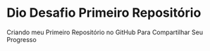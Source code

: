 # Dio Desafio Primeiro Repositório
Criando meu Primeiro Repositório no GitHub Para Compartilhar Seu Progresso
